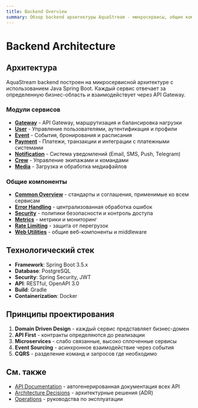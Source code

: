 ```yaml
---
title: Backend Overview
summary: Обзор backend архитектуры AquaStream - микросервисы, общие компоненты и принципы проектирования.
---
```


# Backend Architecture

## Архитектура

AquaStream backend построен на микросервисной архитектуре с использованием Java Spring Boot. Каждый сервис отвечает за определенную бизнес-область и взаимодействует через API Gateway.

### Модули сервисов

- **[Gateway](gateway/README.md)** - API Gateway, маршрутизация и балансировка нагрузки
- **[User](user/README.md)** - Управление пользователями, аутентификация и профили
- **[Event](event/README.md)** - События, бронирования и расписания
- **[Payment](payment/README.md)** - Платежи, транзакции и интеграции с платежными системами
- **[Notification](notification/README.md)** - Система уведомлений (Email, SMS, Push, Telegram)
- **[Crew](crew/README.md)** - Управление экипажами и командами
- **[Media](media/README.md)** - Загрузка и обработка медиафайлов

### Общие компоненты

- **[Common Overview](common/README.md)** - стандарты и соглашения, применимые ко всем сервисам
- **[Error Handling](common/error-handling.md)** - централизованная обработка ошибок
- **[Security](common/security.md)** - политики безопасности и контроль доступа
- **[Metrics](common/metrics.md)** - метрики и мониторинг
- **[Rate Limiting](common/rate-limiting.md)** - защита от перегрузок
- **[Web Utilities](common/web-utilities.md)** - общие веб-компоненты и middleware

## Технологический стек

- **Framework**: Spring Boot 3.5.x
- **Database**: PostgreSQL
- **Security**: Spring Security, JWT
- **API**: RESTful, OpenAPI 3.0
- **Build**: Gradle
- **Containerization**: Docker

## Принципы проектирования

1. **Domain Driven Design** - каждый сервис представляет бизнес-домен
2. **API First** - контракты определяются до реализации
3. **Microservices** - слабо связанные, высоко сплоченные сервисы
4. **Event Sourcing** - асинхронное взаимодействие через события
5. **CQRS** - разделение команд и запросов где необходимо

## См. также

- [API Documentation](../api/index.md) - автогенерированная документация всех API
- [Architecture Decisions](../decisions/index.md) - архитектурные решения (ADR)
- [Operations](../operations/README.md) - руководства по эксплуатации

